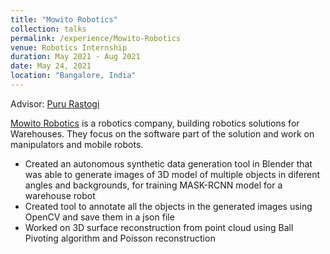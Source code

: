 ```yaml
---
title: "Mowito Robotics"
collection: talks
permalink: /experience/Mowito-Robotics
venue: Robotics Internship
duration: May 2021 - Aug 2021
date: May 24, 2021
location: "Bangalore, India"
---
```

 Advisor: [Puru Rastogi](https://www.linkedin.com/in/pururastogi/?originalSubdomain=in)

 [Mowito Robotics](https://mowito.in/) is a robotics company, building robotics solutions for Warehouses. They focus on the software part of the solution and work on manipulators and mobile robots.

- Created an autonomous synthetic data generation tool in Blender that was able to generate images of 3D model
of multiple objects in diferent angles and backgrounds, for training MASK-RCNN model for a warehouse robot
- Created tool to annotate all the objects in the generated images using OpenCV and save them in a json file
- Worked on 3D surface reconstruction from point cloud using Ball Pivoting algorithm and Poisson reconstruction
